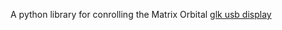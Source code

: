A python library for conrolling the Matrix Orbital [glk usb display]

[glk usb display]:http://www.matrixorbital.ca/manuals/GLK_Series/GLK19264A-7T-1U/GLK19264-7T-1U%20%28Rev2.0%29.pdf
